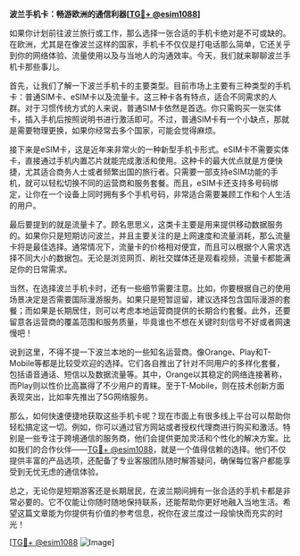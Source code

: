 **波兰手机卡：畅游欧洲的通信利器[[TG💪+ @esim1088](https://t.me/s/esim1088)]**

如果你计划前往波兰旅行或工作，那么选择一张合适的手机卡绝对是不可或缺的。在欧洲，尤其是在像波兰这样的国家，手机卡不仅仅是打电话那么简单，它还关乎到你的网络体验、流量使用以及与当地人的沟通效率。今天，我们就来聊聊波兰手机卡那些事儿。

首先，让我们了解一下波兰手机卡的主要类型。目前市场上主要有三种类型的手机卡：普通SIM卡、eSIM卡以及流量卡。这三种卡各有特点，适合不同需求的人群。对于习惯传统方式的人来说，普通SIM卡依然是首选。你只需购买一张实体卡，插入手机后按照说明书进行激活即可。不过，普通SIM卡有一个小缺点，那就是需要物理更换，如果你经常去多个国家，可能会觉得麻烦。

接下来是eSIM卡，这是近年来非常火的一种新型手机卡形式。eSIM卡不需要实体卡，直接通过手机内置芯片就能完成激活和使用。这种卡的最大优点就是方便快捷，尤其适合商务人士或者频繁出国的旅行者。只需要一部支持eSIM功能的手机，就可以轻松切换不同的运营商和服务套餐。而且，eSIM卡还支持多号码绑定，让你在一个设备上同时拥有多个手机号码，非常适合需要兼顾工作和个人生活的用户。

最后要提到的就是流量卡了。顾名思思义，这类卡主要是用来提供移动数据服务的。如果你只是短期访问波兰，并且主要关注的是上网速度和流量消耗，那么流量卡将是最佳选择。通常情况下，流量卡的价格相对便宜，而且可以根据个人需求选择不同大小的数据包。无论是浏览网页、刷社交媒体还是观看视频，流量卡都能满足你的日常需求。

当然，在选择波兰手机卡时，还有一些细节需要注意。比如，你要根据自己的使用场景决定是否需要国际漫游服务。如果只是短暂逗留，建议选择包含国际漫游的套餐；而如果是长期居住，则可以考虑本地运营商提供的长期合约套餐。此外，还要留意各运营商的覆盖范围和服务质量，毕竟谁也不想在关键时刻信号不好或者网速慢吧！

说到这里，不得不提一下波兰本地的一些知名运营商。像Orange、Play和T-Mobile等都是比较受欢迎的选择。它们各自推出了针对不同用户的多样化套餐，包括语音通话、短信以及数据流量等。其中，Orange以其稳定的网络连接著称，而Play则以性价比高赢得了不少用户的青睐。至于T-Mobile，则在技术创新方面表现突出，比如率先推出了5G网络服务。

那么，如何快速便捷地获取这些手机卡呢？现在市面上有很多线上平台可以帮助你轻松搞定这一切。例如，你可以通过官方网站或者授权代理商进行购买和激活。特别是一些专注于跨境通信的服务商，他们会提供更加灵活和个性化的解决方案。比如我们的合作伙伴——[TG💪+ @esim1088](https://t.me/s/esim1088)，就是一个值得信赖的选择。他们不仅提供丰富的产品选项，还配备了专业客服团队随时解答疑问，确保每位客户都能享受到无忧无虑的通信体验。

总之，无论你是短期游客还是长期居民，在波兰期间拥有一张合适的手机卡都是非常必要的。它不仅能让你随时随地保持联系，还能帮助你更好地融入当地生活。希望这篇文章能为你提供有价值的参考信息，祝你在波兰度过一段愉快而充实的时光！ 

[[TG💪+ @esim1088](https://t.me/s/esim1088) ![Image](https://i.postimg.cc/4NQfJmqS/Snipaste-2025-05-13-00-14-12.png)]